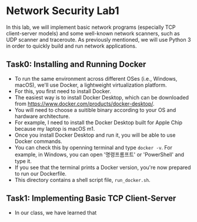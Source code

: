 # Network Security Lab1

In this lab, we will implement basic network programs (especially TCP client-server models) and some well-known network scanners, such as UDP scanner and traceroute. As previously mentioned, we will use Python 3 in order to quickly build and run network applications.

## Task0: Installing and Running Docker

- To run the same environment across different OSes (i.e., Windows, macOS), we'll use Docker, a lightweight virtualization platform.
- For this, you first need to install Docker.
- The easiest way is to install Docker Desktop, which can be downloaded from https://www.docker.com/products/docker-desktop/.
- You will need to choose a suitible binary according to your OS and hardware architecture.
- For example, I need to install the Docker Desktop built for Apple Chip because my laptop is macOS m1.
- Once you install Docker Desktop and run it, you will be able to use Docker commands.
- You can check this by openning terminal and type `docker -v`. For example, in Windows, you can open '명령프롬프트' or 'PowerShell' and type it.
- If you see that the terminal prints a Docker version, you're now prepared to run our Dockerfile.
- This directory contains a shell script file, `run_docker.sh`.


## Task1: Implementing Basic TCP Client-Server

- In our class, we have learned that 
